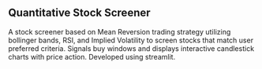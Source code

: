 ## Quantitative Stock Screener

A stock screener based on Mean Reversion trading strategy utilizing bollinger bands, RSI, and Implied Volatility to screen stocks that match user preferred criteria. Signals buy windows and displays interactive candlestick charts with price action. Developed using streamlit.
